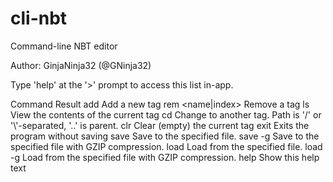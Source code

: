 cli-nbt
=======

Command-line NBT editor

Author: GinjaNinja32 (@GNinja32)

Type 'help' at the '>' prompt to access this list in-app.

Command              Result
 add <type>        	 Add a new tag
 rem <name|index>  	 Remove a tag
 ls                	 View the contents of the current tag
 cd                	 Change to another tag. Path is '/' or '\\'-separated, '..' is parent.
 clr               	 Clear (empty) the current tag
 exit              	 Exits the program without saving
 save <filename>   	 Save to the specified file.
 save -g <filename>	 Save to the specified file with GZIP compression.
 load <filename>   	 Load from the specified file.
 load -g <filename>	 Load from the specified file with GZIP compression.
 help              	 Show this help text
